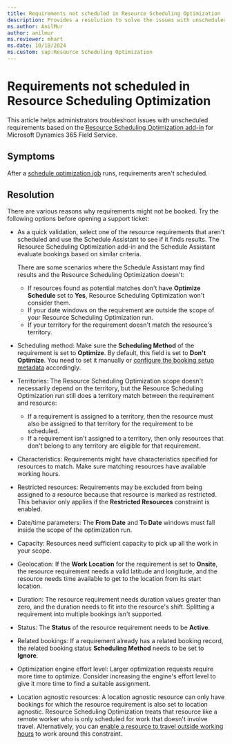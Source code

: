 ```yaml
---
title: Requirements not scheduled in Resource Scheduling Optimization
description: Provides a resolution to solve the issues with unscheduled requirements.
ms.author: AnilMur
author: anilmur
ms.reviewer: mhart
ms.date: 10/18/2024
ms.custom: sap:Resource Scheduling Optimization
---
```

# Requirements not scheduled in Resource Scheduling Optimization

This article helps administrators troubleshoot issues with unscheduled requirements based on the [Resource Scheduling Optimization add-in](/dynamics365/field-service/rso-overview) for Microsoft Dynamics 365 Field Service.

## Symptoms

After a [schedule optimization job](/dynamics365/field-service/rso-schedule-optimization) runs, requirements aren't scheduled.

## Resolution

There are various reasons why requirements might not be booked. Try the following options before opening a support ticket:

- As a quick validation, select one of the resource requirements that aren't scheduled and use the Schedule Assistant to see if it finds results. The Resource Scheduling Optimization add-in and the Schedule Assistant evaluate bookings based on similar criteria.

  There are some scenarios where the Schedule Assistant may find results and the Resource Scheduling Optimization doesn't:

  - If resources found as potential matches don't have **Optimize Schedule** set to **Yes**, Resource Scheduling Optimization won't consider them.
  - If your date windows on the requirement are outside the scope of your Resource Scheduling Optimization run.
  - If your territory for the requirement doesn't match the resource's territory.

- Scheduling method: Make sure the **Scheduling Method** of the requirement is set to **Optimize**. By default, this field is set to **Don't Optimize**. You need to set it manually or [configure the booking setup metadata](/dynamics365/field-service/rso-configuration#make-data-changes-to-prepare-for-optimizations) accordingly.

- Territories: The Resource Scheduling Optimization scope doesn't necessarily depend on the territory, but the Resource Scheduling Optimization run still does a territory match between the requirement and resource:

  - If a requirement is assigned to a territory, then the resource must also be assigned to that territory for the requirement to be scheduled.
  - If a requirement isn't assigned to a territory, then only resources that don't belong to any territory are eligible for that requirement.

- Characteristics: Requirements might have characteristics specified for resources to match. Make sure matching resources have available working hours.

- Restricted resources: Requirements may be excluded from being assigned to a resource because that resource is marked as restricted. This behavior only applies if the **Restricted Resources** constraint is enabled.

- Date/time parameters: The **From Date** and **To Date** windows must fall inside the scope of the optimization run.
- Capacity: Resources need sufficient capacity to pick up all the work in your scope.
- Geolocation: If the **Work Location** for the requirement is set to **Onsite**, the resource requirement needs a valid latitude and longitude, and the resource needs time available to get to the location from its start location.
- Duration: The resource requirement needs duration values greater than zero, and the duration needs to fit into the resource's shift. Splitting a requirement into multiple bookings isn't supported.
- Status: The **Status** of the resource requirement needs to be **Active**.
- Related bookings: If a requirement already has a related booking record, the related booking status **Scheduling Method** needs to be set to **Ignore**.
- Optimization engine effort level: Larger optimization requests require more time to optimize. Consider increasing the engine's effort level to give it more time to find a suitable assignment.
- Location agnostic resources: A location agnostic resource can only have bookings for which the resource requirement is also set to location agnostic. Resource Scheduling Optimization treats that resource like a remote worker who is only scheduled for work that doesn't involve travel. Alternatively, you can [enable a resource to travel outside working hours](/dynamics365/field-service/rso-travel-outside-working-hours) to work around this constraint.
